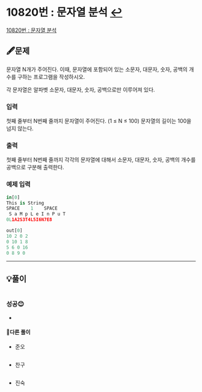 # 10820번 : 문자열 분석 [↩](../../acmicpc)

[10820번 : 문자열 분석](https://www.acmicpc.net/problem/10820)

## 🖋️문제

문자열 N개가 주어진다. 이때, 문자열에 포함되어 있는 소문자, 대문자, 숫자, 공백의 개수를 구하는 프로그램을 작성하시오.

각 문자열은 알파벳 소문자, 대문자, 숫자, 공백으로만 이루어져 있다.

### 입력

첫째 줄부터 N번째 줄까지 문자열이 주어진다. (1 ≤ N ≤ 100) 문자열의 길이는 100을 넘지 않는다.

### 출력

첫째 줄부터 N번째 줄까지 각각의 문자열에 대해서 소문자, 대문자, 숫자, 공백의 개수를 공백으로 구분해 출력한다.

### 예제 입력

```python
in[0]
This is String
SPACE    1    SPACE
 S a M p L e I n P u T     
0L1A2S3T4L5I6N7E8

out[0]
10 2 0 2
0 10 1 8
5 6 0 16
0 8 9 0
```

---

## 💡풀이

```python

```

###  성공😊

* 


#### 🤝다른 풀이

* 준오


```python

```

* 찬구

```java

```

* 진숙

```java

```

